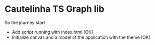 # Cautelinha TS Graph lib

So the journey start

* Add script running with index.html [OK]
* Initialize canvas and a model of the application with the theme [OK]
